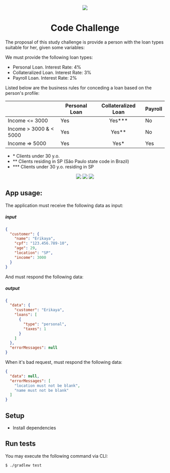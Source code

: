 <div align="center">

![](https://img.shields.io/badge/Status-Under%20Development-orange)

# Code Challenge

</div>

The proposal of this study challenge is provide a person with the loan types suitable for her, given some variables:

We must provide the following loan types:
- Personal Loan. Interest Rate: 4%
- Collateralized Loan. Interest Rate: 3%
- Payroll Loan. Interest Rate: 2%

Listed below are the business rules for conceding a loan based on the person's profile:

|                          | Personal Loan | Collateralized Loan | Payroll |
| ------------------------ | ------------- | :-----------------: | ------- |
| Income <= 3000           | Yes           |       Yes\*\*\*     | No      |
| Income > 3000 & < 5000   | Yes           |        Yes\*\*      | No      |
| Income => 5000           | Yes           |         Yes\*       | Yes     |

- \* Clients under 30 y.o.
- \*\* Clients residing in SP (São Paulo state code in Brazil)
- \*\*\* Clients under 30 y.o. residing in SP


<div align="center">

![](https://img.shields.io/badge/Autor-Welington%20Larsen-brightgreen)
![](https://img.shields.io/badge/Language-Java-brightgreen)
![](https://img.shields.io/badge/Framework-Spring-brightgreen)

</div>

## App usage:

The application must receive the following data as input:

##### input

```json
{
  "customer": {
    "name": "Erikaya",
    "cpf": "123.456.789-10",
    "age": 29,
    "location": "SP",
    "income": 3000
  }
}
```

And must respond the following data:

##### output

```json
{
  "data": {
    "customer": "Erikaya",
    "loans": [
      {
        "type": "personal",
        "taxes": 1
      }
    ]
  },
  "errorMessages": null
}
```

When it's bad request, must respond the following data:

```json
{
  "data": null,
  "errorMessages": [
    "location must not be blank",
    "name must not be blank"
  ]
}
```

## Setup

- Install dependencies

## Run tests

You may execute the following command via CLI:

```bash
$ ./gradlew test
```
